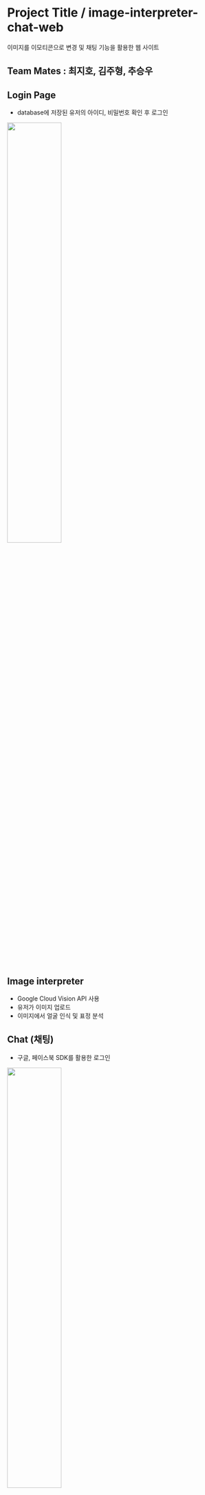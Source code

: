 # Project Title / image-interpreter-chat-web

이미지를 이모티콘으로 변경 및 채팅 기능을 활용한 웹 사이트

## Team Mates : 최지호, 김주형, 추승우

## Login Page
* database에 저장된 유저의 아이디, 비밀번호 확인 후 로그인
<img src ="https://user-images.githubusercontent.com/65812107/126427499-1edfcfbf-c0c6-43f0-bbef-fba7cca1ec75.png" width=50% height=50%>

## Image interpreter
* Google Cloud Vision API 사용
* 유저가 이미지 업로드
* 이미지에서 얼굴 인식 및 표정 분석


## Chat (채팅)

* 구글, 페이스북 SDK를 활용한 로그인

<img src="https://user-images.githubusercontent.com/72987121/126331920-8d65c36b-c8fe-45e6-bd57-343ef4d292f9.PNG" width=50% height=50%>

* 유저 추가 기능을 활용하여 1대1 및 그룹 채팅 모두 진행 가능

<img src="https://user-images.githubusercontent.com/72987121/126331924-4f484f27-9989-41cd-874f-6987e1ebd2be.PNG" width=50% height=100%>

<img src="https://user-images.githubusercontent.com/72987121/126332734-b8539aaf-c63f-4c84-821e-361b080b1649.PNG" width=50% height=80%>

* 채팅 내역 저장 및 재접속시 로드

<img src="https://user-images.githubusercontent.com/72987121/126332723-5c912e57-c648-4ed7-9a58-cf5df85b9084.PNG" width=50% height=80%>

* 상대가 메세지를 읽었는지 유무 확인 가능
* 관리자가 유저 추가 및 삭제 (채팅 내역 삭제 가능)
* 로그인 정보 저장을 위한 firebase 및 Chat engine 사용
* <del> socket을 활용한 카메라 기능을 구현 하였으나 로컬에서만 작동 가능, 외부에서는 https링크가 아니라 접속 불가, 해당 사항 추가 보완 필요 </del> 



 

